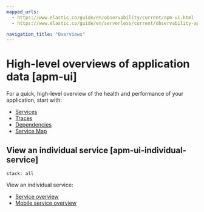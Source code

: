 ```yaml
---
mapped_urls:
  - https://www.elastic.co/guide/en/observability/current/apm-ui.html
  - https://www.elastic.co/guide/en/serverless/current/observability-apm-ui-overview.html

navigation_title: "Overviews"
---
```


# High-level overviews of application data [apm-ui]


For a quick, high-level overview of the health and performance of your application, start with:

* [Services](../../../solutions/observability/apps/services.md)
* [Traces](../../../solutions/observability/apps/traces-2.md)
* [Dependencies](../../../solutions/observability/apps/dependencies.md)
* [Service Map](../../../solutions/observability/apps/service-map.md)


## View an individual service [apm-ui-individual-service]
```{applies_to}
stack: all
```

View an individual service:

* [Service overview](../../../solutions/observability/apps/service-overview.md)
* [Mobile service overview](../../../solutions/observability/apps/mobile-service-overview.md)

